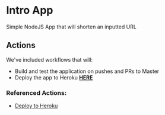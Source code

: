 # Intro App
Simple NodeJS App that will shorten an inputted URL

## Actions
We've included workflows that will:
- Build and test the application on pushes and PRs to Master
- Deploy the app to Heroku [**HERE**](https://pacific-anchorage-99608.herokuapp.com/)

### Referenced Actions:
- [Deploy to Heroku](https://github.com/marketplace/actions/deploy-to-heroku)

